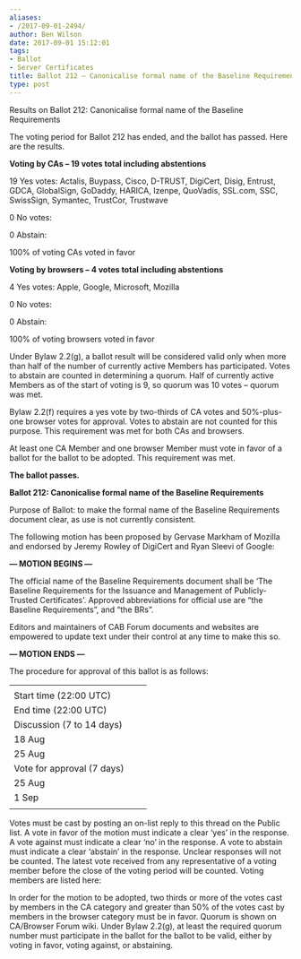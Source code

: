 ```yaml
---
aliases:
- /2017-09-01-2494/
author: Ben Wilson
date: 2017-09-01 15:12:01
tags:
- Ballot
- Server Certificates
title: Ballot 212 – Canonicalise formal name of the Baseline Requirements
type: post
---
```


Results on Ballot 212: Canonicalise formal name of the Baseline Requirements

The voting period for Ballot 212 has ended, and the ballot has passed. Here are the results.

**Voting by CAs – 19 votes total including abstentions**

19 Yes votes: Actalis, Buypass, Cisco, D-TRUST, DigiCert, Disig, Entrust, GDCA, GlobalSign, GoDaddy, HARICA, Izenpe, QuoVadis, SSL.com, SSC, SwissSign, Symantec, TrustCor, Trustwave

0 No votes:

0 Abstain:

100% of voting CAs voted in favor

**Voting by browsers – 4 votes total including abstentions**

4 Yes votes: Apple, Google, Microsoft, Mozilla

0 No votes:

0 Abstain:

100% of voting browsers voted in favor

Under Bylaw 2.2(g), a ballot result will be considered valid only when more than half of the number of currently active Members has participated. Votes to abstain are counted in determining a quorum. Half of currently active Members as of the start of voting is 9, so quorum was 10 votes – quorum was met.

Bylaw 2.2(f) requires a yes vote by two-thirds of CA votes and 50%-plus-one browser votes for approval. Votes to abstain are not counted for this purpose. This requirement was met for both CAs and browsers.

At least one CA Member and one browser Member must vote in favor of a ballot for the ballot to be adopted. This requirement was met.

**The ballot passes.**

**Ballot 212: Canonicalise formal name of the Baseline Requirements**

Purpose of Ballot: to make the formal name of the Baseline Requirements document clear, as use is not currently consistent.

The following motion has been proposed by Gervase Markham of Mozilla and endorsed by Jeremy Rowley of DigiCert and Ryan Sleevi of Google:

**— MOTION BEGINS —**

The official name of the Baseline Requirements document shall be ‘The Baseline Requirements for the Issuance and Management of Publicly-Trusted Certificates’. Approved abbreviations for official use are “the Baseline Requirements”, and “the BRs”.

Editors and maintainers of CAB Forum documents and websites are empowered to update text under their control at any time to make this so.

**— MOTION ENDS —**

The procedure for approval of this ballot is as follows:

| | | |
| --- | --- | --- |
| |
Start time (22:00 UTC) |
End time (22:00 UTC) | |
Discussion (7 to 14 days) |
18 Aug |
25 Aug | |
Vote for approval (7 days) |
25 Aug |
1 Sep |
| | | |

Votes must be cast by posting an on-list reply to this thread on the Public list. A vote in favor of the motion must indicate a clear ‘yes’ in the response. A vote against must indicate a clear ‘no’ in the response. A vote to abstain must indicate a clear ‘abstain’ in the response. Unclear responses will not be counted. The latest vote received from any representative of a voting member before the close of the voting period will be counted. Voting members are listed here:

In order for the motion to be adopted, two thirds or more of the votes cast by members in the CA category and greater than 50% of the votes cast by members in the browser category must be in favor. Quorum is shown on CA/Browser Forum wiki. Under Bylaw 2.2(g), at least the required quorum number must participate in the ballot for the ballot to be valid, either by voting in favor, voting against, or abstaining.